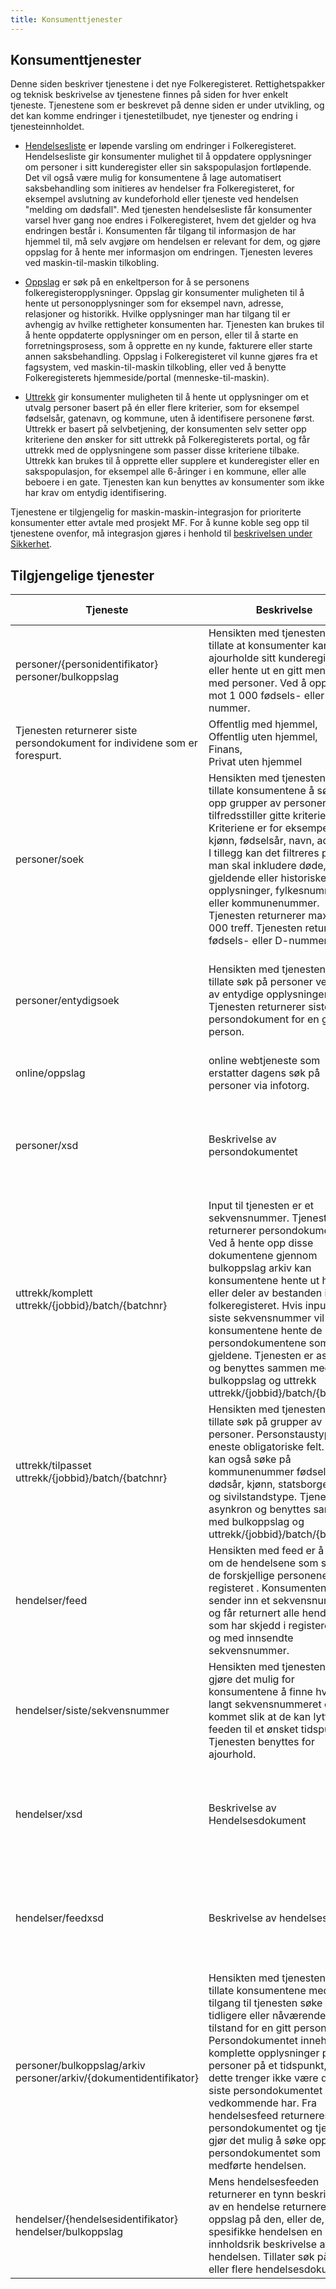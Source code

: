 ```yaml
---
title: Konsumenttjenester
---
```


## Konsumenttjenester

Denne siden beskriver tjenestene i det nye Folkeregisteret. 
Rettighetspakker og teknisk beskrivelse av tjenestene finnes på siden for hver enkelt tjeneste. Tjenestene som er beskrevet på denne siden er under utvikling, og det kan komme endringer i tjenestetilbudet, nye tjenester og endring i tjenesteinnholdet.

* [Hendelsesliste](../hendelsesliste) er løpende varsling om endringer i Folkeregisteret. Hendelsesliste gir konsumenter mulighet til å oppdatere opplysninger om personer i sitt kunderegister eller sin sakspopulasjon fortløpende. Det vil også være mulig for konsumentene å lage automatisert saksbehandling som initieres av hendelser fra Folkeregisteret, for eksempel avslutning av kundeforhold eller tjeneste ved hendelsen "melding om dødsfall". 
Med tjenesten hendelsesliste får konsumenter varsel hver gang noe endres i Folkeregisteret, hvem det gjelder og hva endringen består i.  Konsumenten får tilgang til informasjon de har hjemmel til, må selv avgjøre om hendelsen er relevant for dem, og gjøre oppslag for å hente mer informasjon om endringen. Tjenesten leveres ved maskin-til-maskin tilkobling. 

* [Oppslag](../oppslag) er søk på en enkeltperson for å se personens folkeregisteropplysninger. Oppslag gir konsumenter muligheten til å hente ut personopplysninger som for eksempel navn, adresse, relasjoner og historikk. Hvilke opplysninger man har tilgang til er avhengig av hvilke rettigheter konsumenten har. Tjenesten kan brukes til å hente oppdaterte opplysninger om en person, eller til å starte en forretningsprosess, som å opprette en ny kunde, fakturere eller starte annen saksbehandling. 
	Oppslag i Folkeregisteret vil kunne gjøres fra et fagsystem, ved maskin-til-maskin tilkobling, eller ved å benytte Folkeregisterets hjemmeside/portal (menneske-til-maskin). 

* [Uttrekk](../uttrekk) gir konsumenter muligheten til å hente ut opplysninger om et utvalg personer basert på én eller flere kriterier, som for eksempel fødselsår, gatenavn, og kommune, uten å identifisere personene først. Uttrekk er basert på selvbetjening, der konsumenten selv setter opp kriteriene den ønsker for sitt uttrekk på Folkeregisterets portal, og får uttrekk  med de opplysningene som passer disse kriteriene tilbake.
Uttrekk kan brukes til å opprette eller supplere et kunderegister eller en sakspopulasjon, for eksempel alle 6-åringer i en kommune, eller alle beboere i en gate. Tjenesten kan kun benyttes av konsumenter som ikke har krav om entydig identifisering.

Tjenestene er tilgjengelig for maskin-maskin-integrasjon for prioriterte konsumenter etter avtale med prosjekt MF. For å kunne koble seg opp til tjenestene ovenfor, må integrasjon gjøres i henhold til [beskrivelsen under Sikkerhet](../sikkerhet).




## Tilgjengelige tjenester
| Tjeneste | Beskrivelse | Tilgjengelig i rettighetspakker | 
|------------|------------------------------------------|------------|
| personer/{personidentifikator} <br> personer/bulkoppslag |Hensikten med tjenesten er å tillate at konsumenter kan ajourholde sitt kunderegister eller hente ut en gitt mengde med personer. Ved å oppgi opp mot 1 000 fødsels- eller D-nummer.
Tjenesten returnerer siste persondokument for individene som er forespurt. | Offentlig med hjemmel, <br> Offentlig uten hjemmel, <br> Finans, <br> Privat uten hjemmel     |
|personer/soek | Hensikten med tjenesten er å tillate konsumentene å søke opp grupper av personer som tilfredsstiller gitte kriterier. Kriteriene er for eksempel kjønn, fødselsår, navn, adresse. I tillegg kan det filtreres på om man skal inkludere døde, gjeldende eller historiske opplysninger, fylkesnummer eller kommunenummer. Tjenesten returnerer max 10 000 treff. Tjenesten returnerer fødsels- eller D-nummer |Offentlig med hjemmel, <br>Offentlig uten hjemmel, <br>Finans, <br> Privat uten hjemmel |
|personer/entydigsoek|Hensikten med tjenesten er å tillate søk på personer ved hjelp av entydige opplysninger. Tjenesten returnerer siste persondokument for en gitt person. |Offentlig med hjemmel, <br>Offentlig uten hjemmel, <br>Finans, <br> Privat uten hjemmel, <br>Privat |
|online/oppslag|online webtjeneste som erstatter dagens søk på personer via infotorg.| Ikke utviklet/tilgjengelig |
|personer/xsd | Beskrivelse av persondokumentet  | Offentlig med hjemmel, <br>Offentlig uten hjemmel, <br>Finans, <br>Privat, <br> Privat uten hjemmel |
|uttrekk/komplett  <br> uttrekk/{jobbid}/batch/{batchnr} |Input til tjenesten er et sekvensnummer. Tjenesten returnerer persondokumenter. Ved å hente opp disse dokumentene gjennom bulkoppslag arkiv kan konsumentene hente ut hele eller deler av bestanden i folkeregisteret. Hvis input er siste sekvensnummer vil konsumentene hente de persondokumentene som pt er gjeldene.  Tjenesten er asynkron og benyttes sammen med bulkoppslag og uttrekk uttrekk/{jobbid}/batch/{batchnr}| Offentlig med hjemmel |
|uttrekk/tilpasset <br> uttrekk/{jobbid}/batch/{batchnr} |Hensikten med tjenesten er å tillate søk på grupper av personer. Personstaustyper er eneste obligatoriske felt. Det kan også søke på kommunenummer fødselsår, dødsår, kjønn, statsborgerskap og sivilstandstype. Tjenesten er asynkron og benyttes sammen med bulkoppslag og uttrekk/{jobbid}/batch/{batchnr}| Offentlig med hjemmel, <br> Offentlig uten hjemmel, <br> Privat uten hjemmel |
|hendelser/feed|Hensikten med feed er å varsle om de hendelsene som skjer på de forskjellige personene i registeret . Konsumentene sender inn et sekvensnummer og får returnert alle hendelsene som har skjedd i registeret fra og med innsendte sekvensnummer.| Offentlig med hjemmel, <br>Offentlig uten hjemmel, <br>Finans, <br>Privat, <br> Privat uten hjemmel |
|hendelser/siste/sekvensnummer|Hensikten med tjenesten er å gjøre det mulig for konsumentene å finne hvor langt sekvensnummeret er kommet slik at de kan lytte fra feeden til et ønsket tidspunkt. Tjenesten benyttes for ajourhold.| Offentlig med hjemmel, <br>Offentlig uten hjemmel, <br>Finans, <br>Privat, <br> Privat uten hjemmel |
|hendelser/xsd|Beskrivelse av Hendelsesdokument|Offentlig med hjemmel, <br>Offentlig uten hjemmel, <br>Finans, <br>Privat, <br> Privat uten hjemmel|
|hendelser/feedxsd|Beskrivelse av hendelsesfeed|Offentlig med hjemmel, <br>Offentlig uten hjemmel, <br>Finans, <br>Privat, <br> Privat uten hjemmel|
|personer/bulkoppslag/arkiv <br> personer/arkiv/{dokumentidentifikator} |Hensikten med tjenesten er å tillate konsumentene med tilgang til tjenesten søke på en tidligere eller nåværende tilstand for en gitt person. Persondokumentet inneholder komplette opplysninger på personer på et tidspunkt, men dette trenger ikke være det siste persondokumentet vedkommende har. Fra hendelsesfeed returneres persondokumentet og tjenesten gjør det mulig å søke opp persondokumentet som medførte hendelsen.|Offentlig med hjemmel|
|hendelser/{hendelsesidentifikator} <br> hendelser/bulkoppslag|Mens hendelsesfeeden returnerer en tynn beskrivelse av en hendelse returnerer oppslag på den, eller de, spesifikke hendelsen en mer innholdsrik beskrivelse av hendelsen. Tillater søk på en eller flere hendelsesdokument.|Offentlig med hjemmel|






